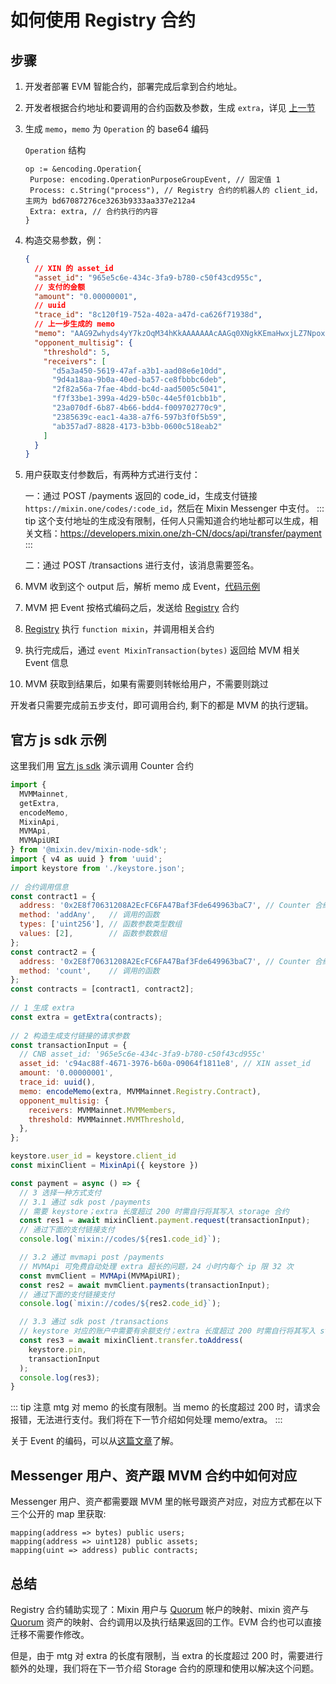 # 如何使用 Registry 合约

## 步骤

1. 开发者部署 EVM 智能合约，部署完成后拿到合约地址。

2. 开发者根据合约地址和要调用的合约函数及参数，生成 `extra`，详见 [上一节](/zh/encoding)

3. 生成 `memo`，`memo` 为 `Operation` 的 base64 编码

   `Operation` 结构
   ```golang
   op := &encoding.Operation{
    Purpose: encoding.OperationPurposeGroupEvent, // 固定值 1
    Process: c.String("process"), // Registry 合约的机器人的 client_id，主网为 bd67087276ce3263b9333aa337e212a4
    Extra: extra, // 合约执行的内容
   }
   ```
   
4. 构造交易参数，例：
   ```json
   {
     // XIN 的 asset_id
     "asset_id": "965e5c6e-434c-3fa9-b780-c50f43cd955c", 
     // 支付的金额
     "amount": "0.00000001",
     // uuid
     "trace_id": "8c120f19-752a-402a-a47d-ca626f71938d", 
     // 上一步生成的 memo
     "memo": "AAG9Zwhyds4yY7kzOqM34hKkAAAAAAAcAAGq0XNgkKEmaHwxjLZ7Npox68_BmgAEBmYavQ",
     "opponent_multisig": {
       "threshold": 5,
       "receivers": [
         "d5a3a450-5619-47af-a3b1-aad08e6e10dd",
         "9d4a18aa-9b0a-40ed-ba57-ce8fbbbc6deb",
         "2f82a56a-7fae-4bdd-bc4d-aad5005c5041",
         "f7f33be1-399a-4d29-b50c-44e5f01cbb1b",
         "23a070df-6b87-4b66-bdd4-f009702770c9",
         "2385639c-eac1-4a38-a7f6-597b3f0f5b59",
         "ab357ad7-8828-4173-b3bb-0600c518eab2"
       ]
     }
   }
   ```
   
5. 用户获取支付参数后，有两种方式进行支付：

   一：通过 POST /payments 返回的 code_id，生成支付链接 `https://mixin.one/codes/:code_id`，然后在 Mixin Messenger 中支付。
   ::: tip
   这个支付地址的生成没有限制，任何人只需知道合约地址都可以生成，相关文档：<https://developers.mixin.one/zh-CN/docs/api/transfer/payment>
   :::

   二：通过 POST /transactions 进行支付，该消息需要签名。

6. MVM 收到这个 output 后，解析 memo 成 Event，[代码示例](https://github.com/MixinNetwork/trusted-group/blob/cf3fae2ecacf95e3db7e21c10b7729ab9c11474b/mvm/eos/utils.go#L46)
7. MVM 把 Event 按格式编码之后，发送给 [Registry](#开源代码) 合约
8. [Registry](#开源代码) 执行 `function mixin`，并调用相关合约
9. 执行完成后，通过 `event MixinTransaction(bytes)`  返回给 MVM 相关 Event 信息
10. MVM 获取到结果后，如果有需要则转帐给用户，不需要则跳过

开发者只需要完成前五步支付，即可调用合约, 剩下的都是 MVM 的执行逻辑。

## 官方 js sdk 示例

这里我们用 [官方 js sdk](https://github.com/MixinNetwork/bot-api-nodejs-client) 演示调用 Counter 合约

```javascript
import { 
  MVMMainnet, 
  getExtra, 
  encodeMemo,
  MixinApi, 
  MVMApi, 
  MVMApiURI
} from '@mixin.dev/mixin-node-sdk'; 
import { v4 as uuid } from 'uuid'; 
import keystore from './keystore.json';
 
// 合约调用信息
const contract1 = {
  address: '0x2E8f70631208A2EcFC6FA47Baf3Fde649963baC7', // Counter 合约地址
  method: 'addAny',   // 调用的函数
  types: ['uint256'], // 函数参数类型数组
  values: [2],        // 函数参数数组
};
const contract2 = {
  address: '0x2E8f70631208A2EcFC6FA47Baf3Fde649963baC7', // Counter 合约地址
  method: 'count',    // 调用的函数
};
const contracts = [contract1, contract2];
   
// 1 生成 extra
const extra = getExtra(contracts);
   
// 2 构造生成支付链接的请求参数
const transactionInput = {
  // CNB asset_id: '965e5c6e-434c-3fa9-b780-c50f43cd955c'
  asset_id: 'c94ac88f-4671-3976-b60a-09064f1811e8', // XIN asset_id
  amount: '0.00000001',
  trace_id: uuid(),
  memo: encodeMemo(extra, MVMMainnet.Registry.Contract),
  opponent_multisig: {
    receivers: MVMMainnet.MVMMembers,
    threshold: MVMMainnet.MVMThreshold,
  },
};

keystore.user_id = keystore.client_id
const mixinClient = MixinApi({ keystore })

const payment = async () => {
  // 3 选择一种方式支付
  // 3.1 通过 sdk post /payments
  // 需要 keystore；extra 长度超过 200 时需自行将其写入 storage 合约
  const res1 = await mixinClient.payment.request(transactionInput);
  // 通过下面的支付链接支付
  console.log(`mixin://codes/${res1.code_id}`);

  // 3.2 通过 mvmapi post /payments
  // MVMApi 可免费自动处理 extra 超长的问题，24 小时内每个 ip 限 32 次
  const mvmClient = MVMApi(MVMApiURI);
  const res2 = await mvmClient.payments(transactionInput);
  // 通过下面的支付链接支付
  console.log(`mixin://codes/${res2.code_id}`);

  // 3.3 通过 sdk post /transactions
  // keystore 对应的账户中需要有余额支付；extra 长度超过 200 时需自行将其写入 storage 合约
  const res3 = await mixinClient.transfer.toAddress(
    keystore.pin,
    transactionInput
  );
  console.log(res3);
}
```

::: tip 注意
mtg 对 memo 的长度有限制。当 memo 的长度超过 200 时，请求会报错，无法进行支付。我们将在下一节介绍如何处理 memo/extra。
:::

关于 Event 的编码，可以从[这篇文章](/zh/registry/encoding.html#mtg-到-mvm-的编码格式)了解。

## Messenger 用户、资产跟 MVM 合约中如何对应

Messenger 用户、资产都需要跟 MVM 里的帐号跟资产对应，对应方式都在以下三个公开的 map 里获取:

```solidity
mapping(address => bytes) public users;
mapping(address => uint128) public assets;
mapping(uint => address) public contracts;
```

## 总结

Registry 合约辅助实现了：Mixin 用户与 [Quorum](/zh/quorum/join) 帐户的映射、mixin 资产与 [Quorum](/zh/quorum/join) 资产的映射、合约调用以及执行结果返回的工作。EVM 合约也可以直接迁移不需要作修改。

但是，由于 mtg 对 extra 的长度有限制，当 extra 的长度超过 200 时，需要进行额外的处理，我们将在下一节介绍 Storage 合约的原理和使用以解决这个问题。
